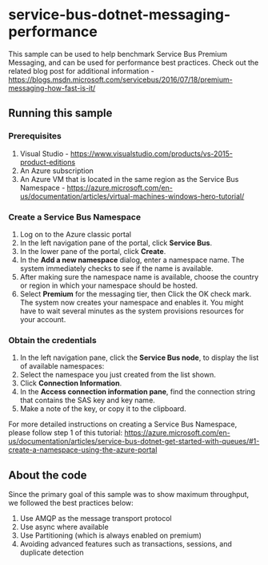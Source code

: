 # service-bus-dotnet-messaging-performance
This sample can be used to help benchmark Service Bus Premium Messaging, and can be used for performance best practices. Check out the related blog post for additional information - <https://blogs.msdn.microsoft.com/servicebus/2016/07/18/premium-messaging-how-fast-is-it/>

## Running this sample

### Prerequisites

1. Visual Studio - <https://www.visualstudio.com/products/vs-2015-product-editions>
1. An Azure subscription
1. An Azure VM that is located in the same region as the Service Bus Namespace - <https://azure.microsoft.com/en-us/documentation/articles/virtual-machines-windows-hero-tutorial/>

### Create a Service Bus Namespace

1. Log on to the Azure classic portal
1. In the left navigation pane of the portal, click **Service Bus**.
1. In the lower pane of the portal, click **Create**.
1. In the **Add a new namespace** dialog, enter a namespace name. The system immediately checks to see if the name is available.
1. After making sure the namespace name is available, choose the country or region in which your namespace should be hosted.
1. Select **Premium** for the messaging tier, then Click the OK check mark. The system now creates your namespace and enables it. You might have to wait several minutes as the system provisions resources for your account.

### Obtain the credentials

1. In the left navigation pane, click the **Service Bus node**, to display the list of available namespaces:
1. Select the namespace you just created from the list shown.
1. Click **Connection Information**.
1. In the **Access connection information pane**, find the connection string that contains the SAS key and key name.
1. Make a note of the key, or copy it to the clipboard.

For more detailed instructions on creating a Service Bus Namespace, please follow step 1 of this tutorial: <https://azure.microsoft.com/en-us/documentation/articles/service-bus-dotnet-get-started-with-queues/#1-create-a-namespace-using-the-azure-portal>

## About the code
Since the primary goal of this sample was to show maximum throughput, we followed the best practices below:

1. Use AMQP as the message transport protocol
1. Use async where available
1. Use Partitioning (which is always enabled on premium)
1. Avoiding advanced features such as transactions, sessions, and duplicate detection
